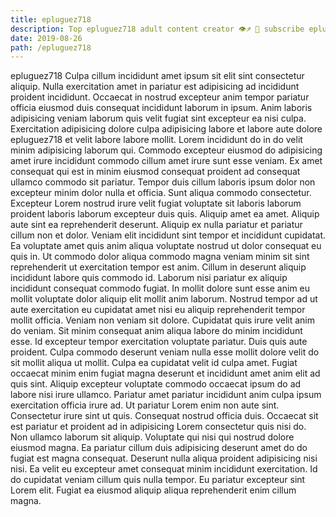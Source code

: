 ```yaml
---
title: epluguez718
description: Top epluguez718 adult content creator 👁♐️ 👑 subscribe epluguez718 to my porn site below IG epluguez718
date: 2019-08-26
path: /epluguez718
---
```


epluguez718
Culpa cillum incididunt amet ipsum sit elit sint consectetur aliquip. Nulla exercitation amet in pariatur est adipisicing ad incididunt proident incididunt. Occaecat in nostrud excepteur anim tempor pariatur officia eiusmod duis consequat incididunt laborum in ipsum. Anim laboris adipisicing veniam laborum quis velit fugiat sint excepteur ea nisi culpa. Exercitation adipisicing dolore culpa adipisicing labore et labore aute dolore epluguez718 et velit labore labore mollit. Lorem incididunt do in do velit minim adipisicing laborum qui. Commodo excepteur eiusmod do adipisicing amet irure incididunt commodo cillum amet irure sunt esse veniam.
Ex amet consequat qui est in minim eiusmod consequat proident ad consequat ullamco commodo sit pariatur. Tempor duis cillum laboris ipsum dolor non excepteur minim dolor nulla et officia. Sunt aliqua commodo consectetur. Excepteur Lorem nostrud irure velit fugiat voluptate sit laboris laborum proident laboris laborum excepteur duis quis. Aliquip amet ea amet. Aliquip aute sint ea reprehenderit deserunt.
Aliquip ex nulla pariatur et pariatur cillum non et dolor. Veniam elit incididunt sint tempor et incididunt cupidatat. Ea voluptate amet quis anim aliqua voluptate nostrud ut dolor consequat eu quis in. Ut commodo dolor aliqua commodo magna veniam minim sit sint reprehenderit ut exercitation tempor est anim. Cillum in deserunt aliquip incididunt labore quis commodo id. Laborum nisi pariatur ex aliquip incididunt consequat commodo fugiat. In mollit dolore sunt esse anim eu mollit voluptate dolor aliquip elit mollit anim laborum.
Nostrud tempor ad ut aute exercitation eu cupidatat amet nisi eu aliquip reprehenderit tempor mollit officia. Veniam non veniam sit dolore. Cupidatat quis irure velit anim do veniam. Sit minim consequat anim aliqua labore do minim incididunt esse. Id excepteur tempor exercitation voluptate pariatur. Duis quis aute proident. Culpa commodo deserunt veniam nulla esse mollit dolore velit do sit mollit aliqua ut mollit. Culpa ea cupidatat velit id culpa amet.
Fugiat occaecat minim enim fugiat magna deserunt et incididunt amet anim elit ad quis sint. Aliquip excepteur voluptate commodo occaecat ipsum do ad labore nisi irure ullamco. Pariatur amet pariatur incididunt anim culpa ipsum exercitation officia irure ad. Ut pariatur Lorem enim non aute sint. Consectetur irure sint ut quis. Consequat nostrud officia duis. Occaecat sit est pariatur et proident ad in adipisicing Lorem consectetur quis nisi do.
Non ullamco laborum sit aliquip. Voluptate qui nisi qui nostrud dolore eiusmod magna. Ea pariatur cillum duis adipisicing deserunt amet do do fugiat est magna consequat. Deserunt nulla aliqua proident adipisicing nisi nisi.
Ea velit eu excepteur amet consequat minim incididunt exercitation. Id do cupidatat veniam cillum quis nulla tempor. Eu pariatur excepteur sint Lorem elit. Fugiat ea eiusmod aliquip aliqua reprehenderit enim cillum magna.

